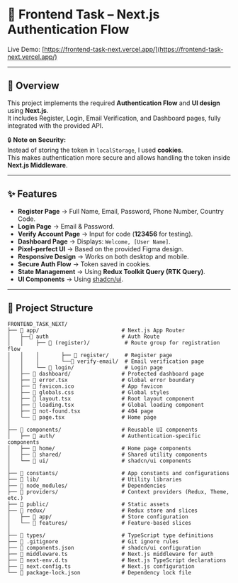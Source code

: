 # 🚀 Frontend Task – Next.js Authentication Flow

Live Demo: [https://frontend-task-next.vercel.app/](https://frontend-task-next.vercel.app/)

---

## 📌 Overview

This project implements the required **Authentication Flow** and **UI design** using **Next.js**.  
It includes Register, Login, Email Verification, and Dashboard pages, fully integrated with the provided API.

🔒 **Note on Security:**  
Instead of storing the token in `localStorage`, I used **cookies**.  
This makes authentication more secure and allows handling the token inside **Next.js Middleware**.

---

## ✨ Features

- **Register Page** → Full Name, Email, Password, Phone Number, Country Code.
- **Login Page** → Email & Password.
- **Verify Account Page** → Input for code (**123456** for testing).
- **Dashboard Page** → Displays: `Welcome, [User Name]`.
- **Pixel-perfect UI** → Based on the provided Figma design.
- **Responsive Design** → Works on both desktop and mobile.
- **Secure Auth Flow** → Token saved in cookies.
- **State Management** → Using **Redux Toolkit Query (RTK Query)**.
- **UI Components** → Using [shadcn/ui](https://ui.shadcn.com/).

---

## 📁 Project Structure

```
FRONTEND_TASK_NEXT/
├── 📁 app/                          # Next.js App Router
│   ├──📁 auth                       # Auth Route
│   │    ├── 📁 (register)/           # Route group for registration flow
│   │    │       ├── 📁 register/     # Register page
│   │    │       └──📁 verify-email/  # Email verification page
│   │    └── 📁 login/                # Login page
│   ├── 📁 dashboard/                # Protected dashboard page
│   ├── 📄 error.tsx                 # Global error boundary
│   ├── 📄 favicon.ico               # App favicon
│   ├── 📄 globals.css               # Global styles
│   ├── 📄 layout.tsx                # Root layout component
│   ├── 📄 loading.tsx               # Global loading component
│   ├── 📄 not-found.tsx             # 404 page
│   └── 📄 page.tsx                  # Home page
│
├── 📁 components/                   # Reusable UI components
│   ├── 📁 auth/                     # Authentication-specific components
│   ├── 📁 home/                     # Home page components
│   ├── 📁 shared/                   # Shared utility components
│   └── 📁 ui/                       # shadcn/ui components
│
├── 📁 constants/                    # App constants and configurations
├── 📁 lib/                          # Utility libraries
├── 📁 node_modules/                 # Dependencies
├── 📁 providers/                    # Context providers (Redux, Theme, etc.)
├── 📁 public/                       # Static assets
├── 📁 redux/                        # Redux store and slices
│   ├── 📁 app/                      # Store configuration
│   └── 📁 features/                 # Feature-based slices
│
├── 📁 types/                        # TypeScript type definitions
├── 📄 .gitignore                    # Git ignore rules
├── 📄 components.json               # shadcn/ui configuration
├── 📄 middleware.ts                 # Next.js middleware for auth
├── 📄 next-env.d.ts                 # Next.js TypeScript declarations
├── 📄 next.config.ts                # Next.js configuration
└── 📄 package-lock.json             # Dependency lock file
```
